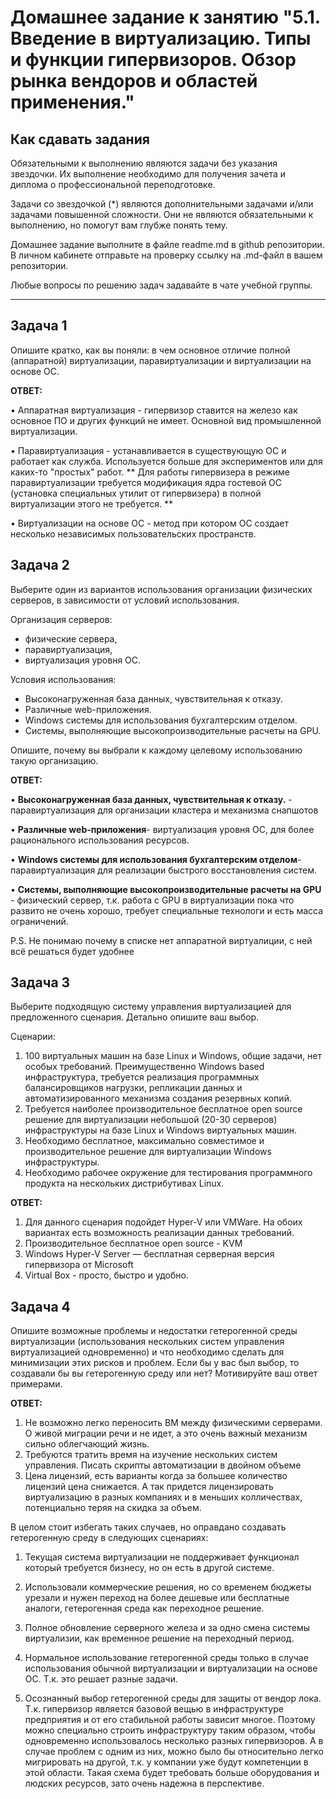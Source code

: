 
# Домашнее задание к занятию "5.1. Введение в виртуализацию. Типы и функции гипервизоров. Обзор рынка вендоров и областей применения."


## Как сдавать задания

Обязательными к выполнению являются задачи без указания звездочки. Их выполнение необходимо для получения зачета и диплома о профессиональной переподготовке.

Задачи со звездочкой (*) являются дополнительными задачами и/или задачами повышенной сложности. Они не являются обязательными к выполнению, но помогут вам глубже понять тему.

Домашнее задание выполните в файле readme.md в github репозитории. В личном кабинете отправьте на проверку ссылку на .md-файл в вашем репозитории.

Любые вопросы по решению задач задавайте в чате учебной группы.

---

## Задача 1

Опишите кратко, как вы поняли: в чем основное отличие полной (аппаратной) виртуализации, паравиртуализации и виртуализации на основе ОС.


**ОТВЕТ:**

• Аппаратная виртуализация  - гипервизор ставится на железо как основное ПО и других функций не имеет. Основной вид промышленной виртуализации.
  
• Паравиртуализация - устанавливается в существующую ОС и работает как служба. Используется больше для экспериментов или для каких-то "простых" работ. ** Для работы гипервизера в режиме паравиртуализации требуется модификация ядра гостевой ОС (установка специальных утилит от гипервизера) в полной виртуализации этого не требуется. **

• Виртуализации на основе ОС - метод при котором ОС создает несколько независимых пользовательских пространств. 


## Задача 2

Выберите один из вариантов использования организации физических серверов, в зависимости от условий использования.

Организация серверов:
- физические сервера,
- паравиртуализация,
- виртуализация уровня ОС.

Условия использования:
- Высоконагруженная база данных, чувствительная к отказу.
- Различные web-приложения.
- Windows системы для использования бухгалтерским отделом.
- Системы, выполняющие высокопроизводительные расчеты на GPU.

Опишите, почему вы выбрали к каждому целевому использованию такую организацию.

**ОТВЕТ:**

• **Высоконагруженная база данных, чувствительная к отказу.**  - паравиртуализация для организации кластера и механизма снапшотов

• **Различные web-приложения**- виртуализация уровня ОС, для более рационального использования ресурсов.

• **Windows системы для использования бухгалтерским отделом**- паравиртуализация для реализации быстрого восстановления систем. 

• **Системы, выполняющие высокопроизводительные расчеты на GPU** - физический сервер, т.к. работа с GPU в виртуализации пока что развито не очень хорошо, требует специальные технологи и есть масса ограничений.


P.S. Не понимаю почему в списке нет аппаратной виртуалиции, с ней всё решаться будет удобнее


## Задача 3

Выберите подходящую систему управления виртуализацией для предложенного сценария. Детально опишите ваш выбор.

Сценарии:

1. 100 виртуальных машин на базе Linux и Windows, общие задачи, нет особых требований. Преимущественно Windows based инфраструктура, требуется реализация программных балансировщиков нагрузки, репликации данных и автоматизированного механизма создания резервных копий.
2. Требуется наиболее производительное бесплатное open source решение для виртуализации небольшой (20-30 серверов) инфраструктуры на базе Linux и Windows виртуальных машин.
3. Необходимо бесплатное, максимально совместимое и производительное решение для виртуализации Windows инфраструктуры.
4. Необходимо рабочее окружение для тестирования программного продукта на нескольких дистрибутивах Linux.


**ОТВЕТ:**

1. Для данного сценария подойдет Hyper-V или VMWare. На обоих вариантах есть возможность реализации данных требований. 
2. Производительное бесплатное open source - KVM
3. Windows Hyper-V Server — бесплатная серверная версия гипервизора от Microsoft
4. Virtual Box - просто, быстро и удобно. 
	

## Задача 4

Опишите возможные проблемы и недостатки гетерогенной среды виртуализации (использования нескольких систем управления виртуализацией одновременно) и что необходимо сделать для минимизации этих рисков и проблем. Если бы у вас был выбор, то создавали бы вы гетерогенную среду или нет? Мотивируйте ваш ответ примерами.

**ОТВЕТ:**

1. Не возможно легко переносить ВМ между физическими серверами. О живой миграции речи и не идет, а это очень важный механизм сильно облегчающий жизнь. 
2. Требуются тратить время на изучение нескольких систем управления.  Писать скрипты автоматизации в двойном объеме 
3. Цена лицензий, есть варианты когда за большее количество лицензий цена снижается. А так придется лицензировать виртуализацию в разных компаниях и в меньших колличествах, потенциально теряя на скидка за объем. 


В целом стоит избегать таких случаев, но оправдано создавать гетерогенную среду в следующих сценариях:

1. Текущая система виртуализации не поддерживает функционал который требуется бизнесу, но он есть в другой системе. 
  
2. Использовали коммерческие решения, но со временем бюджеты урезали и нужен переход на более дешевые или бесплатные аналоги, гетерогенная среда как переходное решение.
  
3. Полное обновление серверного железа и за одно смена системы виртуализии, как временное решение на переходный период. 
  
4. Нормальное использование гетерогенной среды только в случае использования обычной виртуализации и виртуализации на основе ОС. Т.к. это решает разные задачи. 

5. Осознанный выбор гетерогенной среды для защиты от вендор лока. Т.к. гипервизор является базовой вещью в инфраструктуре предприятия и от его стабильной работы зависит многое. Поэтому можно специально строить инфраструктуру таким образом, чтобы одновременно использовалось несколько разных гипервизоров. А в случае проблем с одним из них, можно было бы относительно легко мигрировать на другой, т.к. у компании уже будут компетенции в этой области. Такая схема будет требовать больше оборудования и людских ресурсов, зато очень надежна в перспективе.
  


